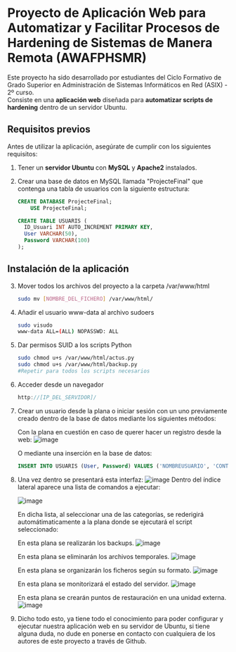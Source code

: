 # Proyecto de Aplicación Web para Automatizar y Facilitar Procesos de Hardening de Sistemas de Manera Remota (AWAFPHSMR)

Este proyecto ha sido desarrollado por estudiantes del Ciclo Formativo de Grado Superior en Administración de Sistemas Informáticos en Red (ASIX) - 2º curso.  
Consiste en una **aplicación web** diseñada para **automatizar scripts de hardening** dentro de un servidor Ubuntu.

## Requisitos previos

Antes de utilizar la aplicación, asegúrate de cumplir con los siguientes requisitos:

1. Tener un **servidor Ubuntu** con **MySQL** y **Apache2** instalados.
2. Crear una base de datos en MySQL llamada "ProjecteFinal" que contenga una tabla de usuarios con la siguiente estructura:

   ```sql
   CREATE DATABASE ProjecteFinal;
       USE ProjecteFinal;
   
   CREATE TABLE USUARIS (
     ID_Usuari INT AUTO_INCREMENT PRIMARY KEY,
     User VARCHAR(50),
     Password VARCHAR(100)
   );
## Instalación de la aplicación
3. Mover todos los archivos del proyecto a la carpeta /var/www/html
   ```bash
   sudo mv [NOMBRE_DEL_FICHERO] /var/www/html/
4. Añadir el usuario www-data al archivo sudoers
   ```bash
   sudo visudo
   www-data ALL=(ALL) NOPASSWD: ALL
5. Dar permisos SUID a los scripts Python
   ```bash
   sudo chmod u+s /var/www/html/actus.py
   sudo chmod u+s /var/www/html/backup.py
   #Repetir para todos los scripts necesarios

6. Acceder desde un navegador
   ```cpp
   http://[IP_DEL_SERVIDOR]/

7. Crear un usuario desde la plana o iniciar sesión con un uno previamente creado dentro de la base de datos mediante los siguientes métodos:
   
   Con la plana en cuestión en caso de querer hacer un registro desde la web:
   ![image](https://github.com/user-attachments/assets/84573c0c-31dd-44a1-81ef-ae7554f0de25)
   
   O mediante una inserción en la base de datos:
   ```sql
   INSERT INTO USUARIS (User, Password) VALUES ('NOMBREUSUARIO', 'CONTRASEÑAUSUARIO');
9. Una vez dentro se presentará esta interfaz:
![image](https://github.com/user-attachments/assets/bb92b60c-a931-44f1-a1c0-db52f756d0cd)
Dentro del índice lateral aparece una lista de comandos a ejecutar:

   ![image](https://github.com/user-attachments/assets/7de3d7cb-5211-41dc-a450-f1db967bd5d2)

   En dicha lista, al seleccionar una de las categorías, se rederigirá automátimaticamente a la plana donde se ejecutará el script seleccionado:

   En esta plana se realizarán los backups.
   ![image](https://github.com/user-attachments/assets/68772389-e216-404f-8c9a-7f152f2a8ef8)

   En esta plana se eliminarán los archivos temporales.
   ![image](https://github.com/user-attachments/assets/8329ed67-703a-4625-8c61-fb21e9c8aca4)

   En esta plana se organizarán los ficheros según su formato.
   ![image](https://github.com/user-attachments/assets/6b51a092-93d5-414f-a67d-b3530fd82f14)

   En esta plana se monitorizará el estado del servidor.
   ![image](https://github.com/user-attachments/assets/84705c34-0bcc-4394-b34a-849397b30c58)

   En esta plana se crearán puntos de restauración en una unidad externa.
   ![image](https://github.com/user-attachments/assets/86cbd129-264a-4ad2-98d6-8d0b24944004)

10. Dicho todo esto, ya tiene todo el conocimiento para poder configurar y ejecutar nuestra aplicación web en su servidor de Ubuntu, si tiene alguna duda, no dude en ponerse en contacto con cualquiera de los autores de este proyecto a través de Github.




